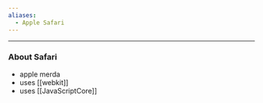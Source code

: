 ```yaml
---
aliases:
  - Apple Safari
---
```


---

### About Safari

- apple merda
- uses [[webkit]]
- uses [[JavaScriptCore]]